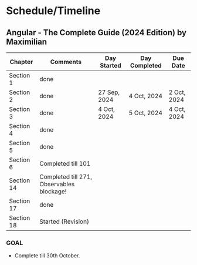 # Schedule/Timeline

## Angular - The Complete Guide (2024 Edition) by Maximilian


| Chapter  | Comments | Day Started | Day Completed | Due Date
| ------------- | ------------- | ------------- | ------------- | ------------- |
| Section 1  | done  |
| Section 2  | done | 27 Sep, 2024 | 4 Oct, 2024 | 2 Oct, 2024
| Section 3  |  done  | 4 Oct, 2024 | 5 Oct, 2024 | 4 Oct, 2024
| Section 4  |   done |
| Section 5 | done |
| Section 6 | Completed till 101 |
| Section 14 | Completed till 271, Observables blockage! |
| Section 17 | done |
| Section 18 | Started (Revision) |


### GOAL
- Complete till 30th October.